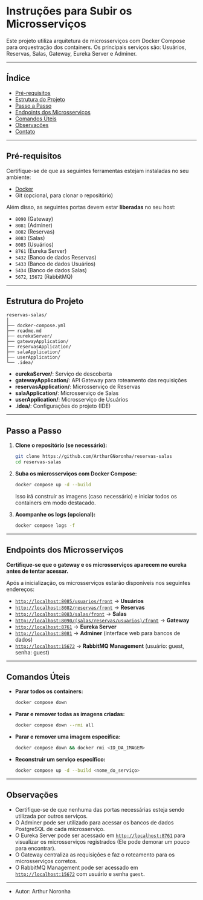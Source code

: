 # Instruções para Subir os Microsserviços

Este projeto utiliza arquitetura de microsserviços com Docker Compose para orquestração dos containers. Os principais serviços são: Usuários, Reservas, Salas, Gateway, Eureka Server e Adminer.

---

## Índice

- [Pré-requisitos](#pré-requisitos)
- [Estrutura do Projeto](#estrutura-do-projeto)
- [Passo a Passo](#passo-a-passo)
- [Endpoints dos Microsserviços](#endpoints-dos-microsserviços)
- [Comandos Úteis](#comandos-úteis)
- [Observações](#observações)
- [Contato](#contato)

---

## Pré-requisitos

Certifique-se de que as seguintes ferramentas estejam instaladas no seu ambiente:

- [Docker](https://www.docker.com/get-started)
- Git (opcional, para clonar o repositório)

Além disso, as seguintes portas devem estar **liberadas** no seu host:

- `8090` (Gateway)
- `8081` (Adminer)
- `8082` (Reservas)
- `8083` (Salas)
- `8085` (Usuários)
- `8761` (Eureka Server)
- `5432` (Banco de dados Reservas)
- `5433` (Banco de dados Usuários)
- `5434` (Banco de dados Salas)
- `5672`, `15672` (RabbitMQ)

---

## Estrutura do Projeto

```
reservas-salas/
│
├── docker-compose.yml
├── readme.md
├── eurekaServer/
├── gatewayApplication/
├── reservasApplication/
├── salaApplication/
├── userApplication/
└── .idea/
```

- **eurekaServer/**: Serviço de descoberta
- **gatewayApplication/**: API Gateway para roteamento das requisições
- **reservasApplication/**: Microsserviço de Reservas
- **salaApplication/**: Microsserviço de Salas
- **userApplication/**: Microsserviço de Usuários
- **.idea/**: Configurações do projeto (IDE)

---

## Passo a Passo

1. **Clone o repositório (se necessário):**
   ```bash
   git clone https://github.com/ArthurGNoronha/reservas-salas
   cd reservas-salas
   ```

2. **Suba os microsserviços com Docker Compose:**
   ```bash
   docker compose up -d --build
   ```

   Isso irá construir as imagens (caso necessário) e iniciar todos os containers em modo destacado.

3. **Acompanhe os logs (opcional):**
   ```bash
   docker compose logs -f
   ```

---

## Endpoints dos Microsserviços

**Certifique-se que o gateway e os microsserviços aparecem no eureka antes de tentar acessar.**

Após a inicialização, os microsserviços estarão disponíveis nos seguintes endereços:

- [`http://localhost:8085/usuarios/front`](http://localhost:8085/usuarios/front) → **Usuários**
- [`http://localhost:8082/reservas/front`](http://localhost:8082/reservas/front) → **Reservas**
- [`http://localhost:8083/salas/front`](http://localhost:8083/salas/front) → **Salas**
- [`http://localhost:8090/(salas/reservas/usuarios)/front`](http://localhost:8090/reservas/front) → **Gateway**
- [`http://localhost:8761`](http://localhost:8761) → **Eureka Server**
- [`http://localhost:8081`](http://localhost:8081) → **Adminer** (interface web para bancos de dados)
- [`http://localhost:15672`](http://localhost:15672) → **RabbitMQ Management** (usuário: guest, senha: guest)

---

## Comandos Úteis

- **Parar todos os containers:**
  ```bash
  docker compose down
  ```

- **Parar e remover todas as imagens criadas:**
  ```bash
  docker compose down --rmi all
  ```

- **Parar e remover uma imagem específica:**
  ```bash
  docker compose down && docker rmi <ID_DA_IMAGEM>
  ```

- **Reconstruir um serviço específico:**
  ```bash
  docker compose up -d --build <nome_do_serviço>
  ```

---

## Observações

- Certifique-se de que nenhuma das portas necessárias esteja sendo utilizada por outros serviços.
- O Adminer pode ser utilizado para acessar os bancos de dados PostgreSQL de cada microsserviço.
- O Eureka Server pode ser acessado em [`http://localhost:8761`](http://localhost:8761) para visualizar os microsserviços registrados (Ele pode demorar um pouco para encontrar).
- O Gateway centraliza as requisições e faz o roteamento para os microsserviços corretos.
- O RabbitMQ Management pode ser acessado em [`http://localhost:15672`](http://localhost:15672) com usuário e senha `guest`.

---

- Autor: Arthur Noronha
